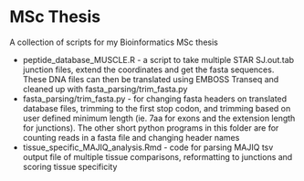 # MSc Thesis
A collection of scripts for my Bioinformatics MSc thesis
  * peptide_database_MUSCLE.R - a script to take multiple STAR SJ.out.tab junction files, extend the coordinates and get the fasta sequences. These DNA files can then be translated using EMBOSS Transeq and cleaned up with fasta_parsing/trim_fasta.py
  * fasta_parsing/trim_fasta.py - for changing fasta headers on translated database files, trimming to the first stop codon, and trimming based on user defined minimum length (ie. 7aa for exons and the extension length for junctions). The other short python programs in this folder are for counting reads in a fasta file and changing header names
  * tissue_specific_MAJIQ_analysis.Rmd - code for parsing MAJIQ tsv output file of multiple tissue comparisons, reformatting to junctions and scoring tissue specificity
